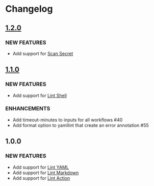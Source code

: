 # Changelog

<!-- markdownlint-disable no-duplicate-heading -->

## [1.2.0](https://github.com/tmknom/workflows/compare/v1.1.0...v1.2.0)

### NEW FEATURES

- Add support for [Scan Secret](/.github/workflows/scan-secret.yml)

## [1.1.0](https://github.com/tmknom/workflows/compare/v1.0.0...v1.1.0)

### NEW FEATURES

- Add support for [Lint Shell](/.github/workflows/lint-shell.yml)

### ENHANCEMENTS

- Add timeout-minutes to inputs for all workflows #40
- Add format option to yamllint that create an error annotation #55

## 1.0.0

### NEW FEATURES

- Add support for [Lint YAML](/.github/workflows/lint-yaml.yml)
- Add support for [Lint Markdown](/.github/workflows/lint-markdown.yml)
- Add support for [Lint Action](/.github/workflows/lint-action.yml)

